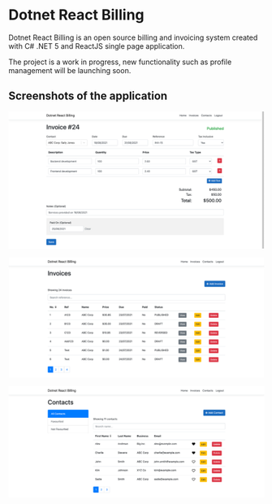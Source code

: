 # Dotnet React Billing

Dotnet React Billing is an open source billing and invoicing system created with C# .NET 5 and ReactJS single page application.

The project is a work in progress, new functionality such as profile management will be launching soon.

## Screenshots of the application

![Create invoice screen](https://github.com/joshanthony/dotnet-react-billing/blob/main/docs/images/dotnet-react-billing-01.png?raw=true)

![View invoices screen](https://github.com/joshanthony/dotnet-react-billing/blob/main/docs/images/dotnet-react-billing-02.png?raw=true)

![View contacts screen](https://github.com/joshanthony/dotnet-react-billing/blob/main/docs/images/dotnet-react-billing-03.png?raw=true)



